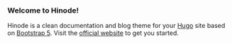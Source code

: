 ### Welcome to Hinode!

Hinode is a clean documentation and blog theme for your [Hugo](https://gohugio.io) site based on [Bootstrap 5](https://getbootstrap.com). Visit the [official website](https://gethinode.com) to get you started.
